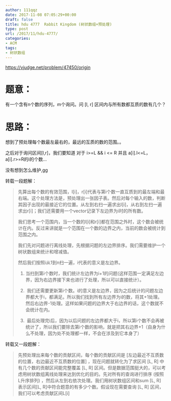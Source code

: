 ```yaml
---
author: 111qqz
date: 2017-11-08 07:05:29+00:00
draft: false
title: hdu 4777  Rabbit Kingdom (树状数组+预处理)
type: post
url: /2017/11/hdu-4777/
categories:
- ACM
tags:
- 树状数组
---
```


https://vjudge.net/problem/47450/origin



# 题意：



有一个含有n个数的序列，m个询问。问 [l, r] 区间内与所有数都互质的数有几个？



# 思路：



想到了预处理每个数最左最右的，最远的互质的数的范围。。

之后对于询问区间[l,r]，我们要知道 对于 i>=L && i <= R 并且 a[i].l<=L，a[i].r>=R的i的个数...

没有想到怎么维护,gg



转载一段题解：



<blockquote>先算出每个数的有效范围，l[i]，r[i]代表与第i个数一直互质到的最左端和最右端。这个处理方法是，预处理出一张因子表。然后对每个输入的数，判断其因子出现的最接近它的位置。从左到右扫一遍求出l[i]，从右到左扫一遍求出r[i]；我们还需要用一个vector记录下左边界为i时的所有数。

我们思考一个范围内，当一个数的l[i]和r[i]都在范围之外时，这个数会被统计在内。反过来讲就是一个范围在一个数的边界之内，当前的数会被统计到范围之内。

我们先对问题进行离线处理，先根据问题的左边界排序。我们需要维护一个树状数组来统计和增减值。

然后我们按照i从1到n扫一遍，i代表的意义是左边界。

1. 当扫到第i个数时，我们统计左边界为i+1的问题(这样范围一定满足左边界，因为右边界接下来也进行了处理，所以可以直接统计）。

2.  我们还需要更新第i个数。i的意义是左边界，因为之后统计的问题左边界都大于i，都满足。所以我们找到所有左边界为i的数，将其+1处理。然后右边界-1处理。这样如果问题的边界大于右边界的话，这个数就不会统计在内。

3.  最后处理完i后，因为以后问题的左边界都大于i，所以第i个数不会再被统计了，所以我们要除去第i个数的影响，就是把其右边界+1（自身为什么不处理，因为处不处理都一样，不会在涉及到它本身了）</blockquote>





转载又一段题解：



<blockquote>先预处理出来每个数的贡献区间，每个数的贡献区间是 [左边最近不互质数的位置，右边最近不互质数的位置] ，现在问题就转化为了求区间 [L, R] 中有几个数的贡献区间能完整覆盖 [L, R] 区间。但是数据范围挺大的，可以考虑用树状数组离线处理来达到优化的目的。先对所有的查询进行排序 (按照L升序排列) ，然后从左到右依次处理。我们用树状数组区间和sum [L, R] 表示区间[L, R]中符合题意的有多少个数。假设现在需要查询 [L, R] 区间，我们可以考虑贡献区间L[i]<L的数，可以在i位置加 1，然后在R[i]位置减1。这样处理的话必须要保证L[i]小于查询区间L的值，以及i要在查询区间内。所以我们每次向后移动的时候，要在树状数组中减去当前位置的数对树状数组的影响，也就是进行操作 i 位置减1，R[i]位置加1. 分析到这里这个题目就变成了一个比较水的利用树状数组进行点更新，区间查询的题目了，也可以用线段树搞的。</blockquote>




